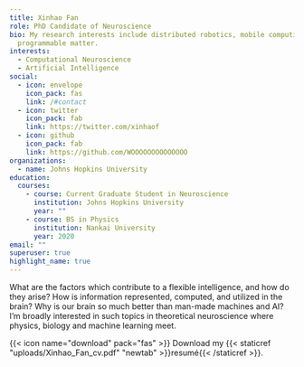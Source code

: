 ```yaml
---
title: Xinhao Fan
role: PhD Candidate of Neuroscience
bio: My research interests include distributed robotics, mobile computing and
  programmable matter.
interests:
  - Computational Neuroscience
  - Artificial Intelligence
social:
  - icon: envelope
    icon_pack: fas
    link: /#contact
  - icon: twitter
    icon_pack: fab
    link: https://twitter.com/xinhaof
  - icon: github
    icon_pack: fab
    link: https://github.com/WOOOOOOOOOOOOOO
organizations:
  - name: Johns Hopkins University
education:
  courses:
    - course: Current Graduate Student in Neuroscience
      institution: Johns Hopkins University
      year: ""
    - course: BS in Physics
      institution: Nankai University
      year: 2020
email: ""
superuser: true
highlight_name: true
---
```

What are the factors which contribute to a flexible intelligence, and how do they arise?
How is information represented, computed, and utilized in the brain? Why is our brain
so much better than man-made machines and AI? I’m broadly interested in such topics
in theoretical neuroscience where physics, biology and machine learning meet.

{{< icon name="download" pack="fas" >}} Download my {{< staticref "uploads/Xinhao_Fan_cv.pdf" "newtab" >}}resumé{{< /staticref >}}.
